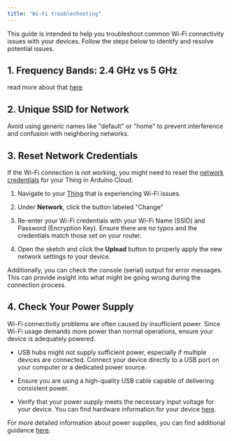 ```yaml
---
title: "Wi-Fi troubleshooting"
---
```


This guide is intended to help you troubleshoot common Wi-Fi connectivity issues with your devices. Follow the steps below to identify and resolve potential issues.

## 1. Frequency Bands: 2.4 GHz vs 5 GHz

read more about that [here](LINK)

## 2. Unique SSID for Network

Avoid using generic names like "default" or "home" to prevent interference and confusion with neighboring networks.

## 3. Reset Network Credentials

If the Wi-Fi connection is not working, you might need to reset the [network credentials](https://support.arduino.cc/hc/en-us/articles/360016495559-Add-and-connect-a-device-to-Arduino-Cloud#:~:text=Click%20the%20Network,adding%20the%20device) for your Thing in Arduino Cloud.

1. Navigate to your [Thing](https://app.arduino.cc/things) that is experiencing Wi-Fi issues.

1. Under **Network**, click the button labeled "Change"

1. Re-enter your Wi-Fi credentials with your Wi-Fi Name (SSID) and Password (Encryption Key). Ensure there are no typos and the credentials match those set on your router.

1. Open the sketch and click the **Upload** button to properly apply the new network settings to your device.

Additionally, you can check the console (serial) output for error messages. This can provide insight into what might be going wrong during the connection process.

## 4. Check Your Power Supply

Wi-Fi connectivity problems are often caused by insufficient power. Since Wi-Fi usage demands more power than normal operations, ensure your device is adequately powered.

- USB hubs might not supply sufficient power, especially if multiple devices are connected. Connect your device directly to a USB port on your computer or a dedicated power source.

- Ensure you are using a high-quality USB cable capable of delivering consistent power.

- Verify that your power supply meets the necessary input voltage for your device. You can find hardware information for your device [here](https://docs.arduino.cc/hardware/).

For more detailed information about power supplies, you can find additional guidance [here](https://support.arduino.cc/hc/en-us/articles/360018922259-What-power-supply-can-I-use-with-my-Arduino-board).
